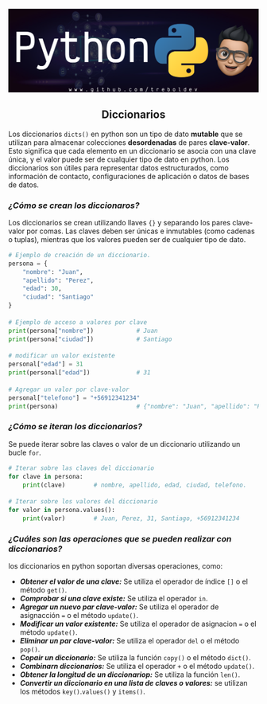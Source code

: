 ![Banner](../Python_Github_Banner.png)


<div align="center"><h2>Diccionarios</h2></div>

Los diccionarios `dicts()` en python son un tipo de dato **mutable** que se utilizan para almacenar colecciones **desordenadas** de pares **clave-valor**. Esto significa que cada elemento en un diccionario se asocia con una clave única, y el valor puede ser de cualquier tipo de dato en python. Los diccionarios son útiles para representar datos estructurados, como información de contacto, configuraciones de aplicación o datos de bases de datos.

### ***¿Cómo se crean los diccionaros?***

Los diccionarios se crean utilizando llaves `{}` y separando los pares clave-valor por comas. Las claves deben ser únicas e inmutables (como cadenas o tuplas), mientras que los valores pueden ser de cualquier tipo de dato.

```py
# Ejemplo de creación de un diccionario.
persona = {
    "nombre": "Juan",
    "apellido": "Perez",
    "edad": 30,
    "ciudad": "Santiago"
}

# Ejemplo de acceso a valores por clave
print(persona["nombre"])            # Juan
print(persona["ciudad"])            # Santiago

# modificar un valor existente
personal["edad"] = 31
print(personal["edad"])             # 31

# Agregar un valor por clave-valor
personal["telefono"] = "+56912341234"
print(persona)                      # {"nombre": "Juan", "apellido": "Perez", "edad": 31, "ciudad": "Santiago", "Telefono": "+56912341234"}
```

### ***¿Cómo se iteran los diccionarios?***

Se puede iterar sobre las claves o valor de un diccionario utilizando un bucle `for`.

```py
# Iterar sobre las claves del diccionario
for clave in persona:
    print(clave)        # nombre, apellido, edad, ciudad, telefono. 

# Iterar sobre los valores del diccionario
for valor in persona.values():
    print(valor)        # Juan, Perez, 31, Santiago, +56912341234
```

### ***¿Cuáles son las operaciones que se pueden realizar con diccionarios?***

los diccionarios en python soportan diversas operaciones, como:

- ***Obtener el valor de una clave:*** Se utiliza el operador de índice `[]` o el método `get()`.
- ***Comprobar si una clave existe:*** Se utiliza el operador `in`.
- ***Agregar un nuevo par clave-valor:*** Se utiliza el operador de asignacción `=` o el método `update()`.
- ***Modificar un valor existente:*** Se utiliza el operador de asignacion `=` o el método `update()`.
- ***Eliminar un par clave-valor:*** Se utiliza el operador `del` o el método `pop()`.
- ***Copair un diccionario:*** Se utiliza la función `copy()` o el método `dict()`.
- ***Combinarn diccionarios:*** Se utiliza el operador `+` o el método `update()`.
- ***Obtener la longitud de un diccionariop:*** Se utiliza la función `len()`.
- ***Convertir un diccionario en una lista de claves o valores:*** se utilizan los métodos `key()`.`values()` y `items()`.